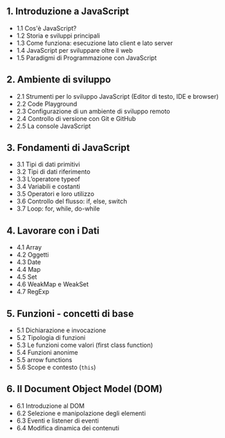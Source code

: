 ## 1. **Introduzione a JavaScript**
   - 1.1 Cos'è JavaScript?
   - 1.2 Storia e sviluppi principali
   - 1.3 Come funziona: esecuzione lato client e lato server
   - 1.4 JavaScript per sviluppare oltre il web
   - 1.5 Paradigmi di Programmazione con JavaScript

## 2. **Ambiente di sviluppo**
   - 2.1 Strumenti per lo sviluppo JavaScript (Editor di testo, IDE e browser)
   - 2.2 Code Playground
   - 2.3 Configurazione di un ambiente di sviluppo remoto
   - 2.4 Controllo di versione con Git e GitHub
   - 2.5 La console JavaScript

## 3. **Fondamenti di JavaScript**
   - 3.1 Tipi di dati primitivi
   - 3.2 Tipi di dati riferimento
   - 3.3 L’operatore typeof
   - 3.4 Variabili e costanti
   - 3.5 Operatori e loro utilizzo
   - 3.6 Controllo del flusso: if, else, switch
   - 3.7 Loop: for, while, do-while

## 4. **Lavorare con i Dati**
   - 4.1 Array
   - 4.2 Oggetti
   - 4.3 Date
   - 4.4 Map
   - 4.5 Set
   - 4.6 WeakMap e WeakSet
   - 4.7 RegExp

## 5. **Funzioni - concetti di base**
   - 5.1 Dichiarazione e invocazione
   - 5.2 Tipologia di funzioni
   - 5.3 Le funzioni come valori (first class function)
   - 5.4 Funzioni anonime
   - 5.5 arrow functions
   - 5.6 Scope e contesto (`this`)

## 6. **Il Document Object Model (DOM)**
   - 6.1 Introduzione al DOM
   - 6.2 Selezione e manipolazione degli elementi
   - 6.3 Eventi e listener di eventi
   - 6.4 Modifica dinamica dei contenuti

